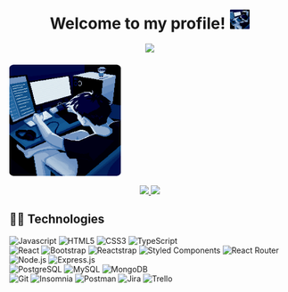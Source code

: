 <h1 align="center">
  Welcome to my profile!
  <img style="margin-left: 2px; margin-top: 5px" alt="togepi" src="./assets/213875785-400ae517-156b-4aca-a787-bac75d84c393.gif" width="35" height="35" />
</h1>

<p style="position: relative; z-index: 1;"  align="center">
  <img src="https://readme-typing-svg.herokuapp.com?font=Fira+Code&size=22&duration=4000&color=A471CF&lines=Junior+Fullstack+Web+Developer;Willing+to+learn+new+things!" />
</p>

 <img style="margin-right: 50px; margin-top: 5px" alt="togepi" src="./assets/213875785-400ae517-156b-4aca-a787-bac75d84c393.gif" width="200" height="200" />


<p style="position: relative; z-index: 1;"  align="center">
  <a href="mailto:yasir12bouazzati@gmail.com">
    <img src="https://img.shields.io/badge/GMAIL-e81744?&style=for-the-badge&logo=gmail&logoColor=white" />
  </a>
   <a href="https://www.linkedin.com/in/yasir-el-bouazzati-1846832a1/" target="_blank">
    <img src="https://img.shields.io/badge/linkedin-%230077B5.svg?&style=for-the-badge&logo=linkedin&logoColor=white" />
  </a>
</p>

## 👩‍💻 Technologies

<div>
  <img alt="Javascript" src="https://img.shields.io/badge/-Javascript-ffcd00?style=flat-square&logo=javascript&logoColor=black">
  <img alt="HTML5" src="https://img.shields.io/badge/-HTML5-ff5324?style=flat-square&logo=html5&logoColor=white">
  <img alt="CSS3" src="https://img.shields.io/badge/-CSS3-0766f5?style=flat-square&logo=css3&logoColor=white">
  <img alt="TypeScript" src="https://img.shields.io/badge/-TypeScript-3178c6?style=flat-square&logo=typescript&logoColor=white">
</div>
<div>
  <img alt="React" src="https://img.shields.io/badge/-React-00aff0?style=flat-square&logo=react&logoColor=white">
  <img alt="Bootstrap" src="https://img.shields.io/badge/-Bootstrap-7930d9?style=flat-square&logo=bootstrap&logoColor=white">
  <img alt="Reactstrap" src="https://img.shields.io/badge/-Reactstrap-5f5dd9?style=flat-square&logo=bootstrap&logoColor=white">
  <img alt="Styled Components" src="https://img.shields.io/badge/-Styled%20Components-e667b0?style=flat-square&logo=styled-components&logoColor=white">
  <img alt="React Router" src="https://img.shields.io/badge/-React%20Router-fa2a2a?style=flat-square&logo=react-router&logoColor=white">
  <img alt="Node.js" src="https://img.shields.io/badge/-Node.js-3a9e48?style=flat-square&logo=node.js&logoColor=white">
  <img alt="Express.js" src="https://img.shields.io/badge/-Express.js-787878?style=flat-square&logo=express&logoColor=white">
</div>
<div>
  <img alt="PostgreSQL" src="https://img.shields.io/badge/-PostgreSQL-4765c4?style=flat-square&logo=postgresql&logoColor=white">
  <img alt="MySQL" src="https://img.shields.io/badge/-MySQL-e08e14?style=flat-square&logo=mysql&logoColor=white">
  <img alt="MongoDB" src="https://img.shields.io/badge/-MongoDB-589636?style=flat-square&logo=mongodb&logoColor=white">
</div>
<div>
  <img alt="Git" src="https://img.shields.io/badge/-Git-fc5c38?style=flat-square&logo=git&logoColor=white">
  <img alt="Insomnia" src="https://img.shields.io/badge/-Insomnia-693bdb?style=flat-square&logo=insomnia&logoColor=white">
  <img alt="Postman" src="https://img.shields.io/badge/-Postman-fa732a?style=flat-square&logo=postman&logoColor=white">
  <img alt="Jira" src="https://img.shields.io/badge/-Jira-0e17c2?style=flat-square&logo=jira&logoColor=white">
  <img alt="Trello" src="https://img.shields.io/badge/-Trello-0559C9?style=flat-square&logo=trello&logoColor=white">
</div>


</p>

